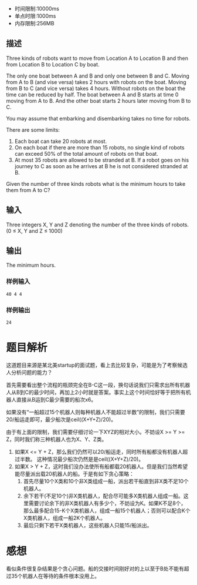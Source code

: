 - 时间限制:10000ms
- 单点时限:1000ms
- 内存限制:256MB

## 描述

Three kinds of robots want to move from Location A to Location B and then from Location B to Location C by boat.

The only one boat between A and B and only one between B and C. Moving from A to B (and vise versa) takes 2 hours with robots on the boat. Moving from B to C (and vice versa) takes 4 hours. Without robots on the boat the time can be reduced by half. The boat between A and B starts at time 0 moving from A to B. And the other boat starts 2 hours later moving from B to C.

You may assume that embarking and disembarking takes no time for robots.

There are some limits:

1. Each boat can take 20 robots at most.
2. On each boat if there are more than 15 robots, no single kind of robots can exceed 50% of the total amount of robots on that boat.
3. At most 35 robots are allowed to be stranded at B. If a robot goes on his journey to C as soon as he arrives at B he is not considered stranded at B.

Given the number of three kinds robots what is the minimum hours to take them from A to C?

## 输入

Three integers X, Y and Z denoting the number of the three kinds of robots. (0 ≤ X, Y and Z ≤ 1000)

## 输出

The minimum hours.

### 样例输入
```
40 4 4
```

### 样例输出
```
24
```
# 题目解析

这道题目来源是某北美startup的面试题，看上去比较复杂，可能是为了考察候选人分析问题的能力？

首先需要看出整个流程的瓶颈完全在B-C这一段，换句话说我们只需求出所有机器人从B到C的最少时间，再加上2小时就是答案。事实上这个时间恰好等于把所有机器人直接从B运到C最少需要的船次x6。

如果没有“一船超过15个机器人则每种机器人不能超过半数”的限制，我们只需要20/船运走即可，最少船次是ceil((X+Y+Z)/20)。

由于有上面的限制，我们需要仔细讨论一下XYZ的相对大小。不妨设X >= Y >= Z，同时我们称三种机器人也为X、Y、Z类。

1. 如果X <= Y + Z，那么我们仍然可以20/船运走，同时所有船都没有机器人超过半数。 这种情况最少船次仍然是是ceil((X+Y+Z)/20)。
2. 如果X > Y + Z，这时我们没办法使所有船都载20机器人。但是我们当然希望能尽量派出载20机器人的船。于是有如下贪心策略：
    1. 首先尽量10个X类和10个非X类组成一船，派出若干船直到非X类不足10个机器人。
    2. 余下若干(不足10个)非X类机器人，配合尽可能多X类机器人组成一船。这里需要讨论余下的非X类机器人有多少个，不妨设为K。如果K不足8个，那么最多配合15-K个X类机器人，组成一船15个机器人；否则可以配合K个X类机器人，组成一船2K个机器人。
    3. 最后只剩下若干X类机器人，这些机器人只能15/船派出。

# 感想

看似条件很复杂结果是个贪心问题。船的交接时间刚好对的上以至于B处不能有超过35个机器人在等待的条件根本没用上。
